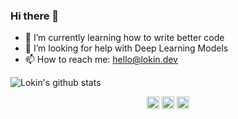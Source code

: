 
<!-- <img src="https://github.com/alphabetagamer/alphabetagamer/blob/master/img/lokin.gif"  width=auto height="150"> -->


### Hi there 👋
- 🌱 I’m currently learning how to write better code
- 🤔 I’m looking for help with Deep Learning Models 
- 📫 How to reach me: hello@lokin.dev
<!--
**alphabetagamer/alphabetagamer** is a ✨ _special_ ✨ repository because its `README.md` (this file) appears on your GitHub profile.

Here are some ideas to get you started:

- 🔭 I’m currently working on ...
- 🌱 I’m currently learning ...
- 👯 I’m looking to collaborate on ...
- 🤔 I’m looking for help with ...
- 💬 Ask me about ...
- 📫 How to reach me: ...
- 😄 Pronouns: ...
- ⚡ Fun fact: ...
-->


![Lokin's github stats](https://github-readme-with-hits.vercel.app/api?username=alphabetagamer&show_icons=true&namerepo=alphabetahome)


<p align="center">
<a href="https://linkedin.com/in/lokin-sethia-456626154/" target="blank"><img align="center" src="https://cdn.jsdelivr.net/npm/simple-icons@3.0.1/icons/linkedin.svg" alt="amruthpillai" height="20" width="20" /></a>
<a href="https://fb.com/lokin2906" target="blank"><img align="center" src="https://cdn.jsdelivr.net/npm/simple-icons@3.0.1/icons/facebook.svg" alt="amruthpillai" height="20" width="20" /></a>
<a href="https://instagram.com/xkcvz" target="blank"><img align="center" src="https://cdn.jsdelivr.net/npm/simple-icons@3.0.1/icons/instagram.svg" alt="amruthpillai" height="20" width="20" /></a>
</p>
